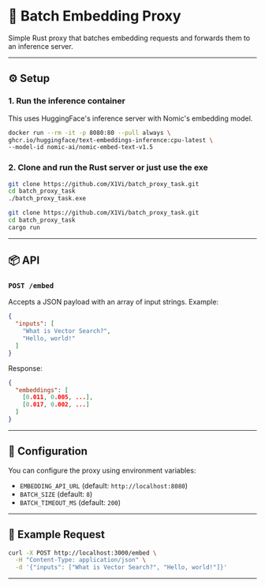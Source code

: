# 🧠 Batch Embedding Proxy

Simple Rust proxy that batches embedding requests and forwards them to an inference server.

---

## ⚙️ Setup

### 1. Run the inference container

This uses HuggingFace's inference server with Nomic's embedding model.

```bash
docker run --rm -it -p 8080:80 --pull always \
ghcr.io/huggingface/text-embeddings-inference:cpu-latest \
--model-id nomic-ai/nomic-embed-text-v1.5
```

### 2. Clone and run the Rust server or just use the exe

```bash
git clone https://github.com/X1Vi/batch_proxy_task.git
cd batch_proxy_task
./batch_proxy_task.exe
```


```bash
git clone https://github.com/X1Vi/batch_proxy_task.git
cd batch_proxy_task
cargo run
```

---

## 📦 API

### `POST /embed`

Accepts a JSON payload with an array of input strings. Example:

```json
{
  "inputs": [
    "What is Vector Search?",
    "Hello, world!"
  ]
}
```

Response:

```json
{
  "embeddings": [
    [0.011, 0.005, ...],
    [0.017, 0.002, ...]
  ]
}
```

---

## 🔧 Configuration

You can configure the proxy using environment variables:

- `EMBEDDING_API_URL` (default: `http://localhost:8080`)
- `BATCH_SIZE` (default: `8`)
- `BATCH_TIMEOUT_MS` (default: `200`)

---

## 🚀 Example Request

```bash
curl -X POST http://localhost:3000/embed \
  -H "Content-Type: application/json" \
  -d '{"inputs": ["What is Vector Search?", "Hello, world!"]}'
```

---
